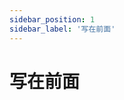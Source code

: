 ```yaml
---
sidebar_position: 1
sidebar_label: '写在前面'
---
```


# 写在前面

<!-- 
- 国际机构（联合国）
- IT企业（微软、IBM等）
- 新闻机构（Associated Press等）
- 通用（Chicago、MLA、APA等）
- 其他企业用的风格指南（任天堂？）
- 中文的风格指南 
-->
